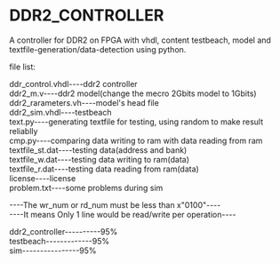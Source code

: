 DDR2_CONTROLLER
===============

A controller for DDR2 on FPGA with vhdl, content testbeach, model and textfile-generation/data-detection using python.  
  
file list:  

ddr_control.vhdl----ddr2 controller  
ddr2_m.v----ddr2 model(change the mecro 2Gbits model to 1Gbits)  
ddr2_rarameters.vh----model's head file  
ddr2_sim.vhdl----testbeach  
text.py----generating textfile for testing, using random to make result reliablly  
cmp.py----comparing data writing to ram with data reading from ram  
textfile_st.dat----testing data(address and bank)  
textfile_w.dat----testing data writing to ram(data)  
textfile_r.dat----testing data reading from ram(data)  
license----license  
problem.txt----some problems during sim  

----The wr_num or rd_num must be less than x"0100"----  
----It means Only 1 line would be read/write per operation----  

ddr2_controller----------95%  
testbeach-------------95%  
sim----------------95%
